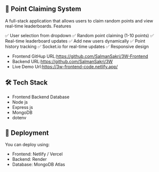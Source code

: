 ## 📌 Point Claiming System
A full-stack application that allows users to claim random points and view real-time leaderboards.
Features

✅ User selection from dropdown
✅ Random point claiming (1-10 points)
✅ Real-time leaderboard updates
✅ Add new users dynamically
✅ Point history tracking
✅ Socket.io for real-time updates
✅ Responsive design

- Frontend GitHup URL:https://github.com/SalmanSakri/3W-Frontend
- Backend URL:https://github.com/SalmanSakri/3W
- Live Demo Url:https://3w-frontend-code.netlify.app/


## 🛠️ Tech Stack
- Frontend	Backend	Database
- Node js
- Express js
- MongoDB
- dotenv

## 📌 Deployment
You can deploy using:

- Frontend: Netlify / Vercel
- Backend: Render
- Database: MongoDB Atlas
